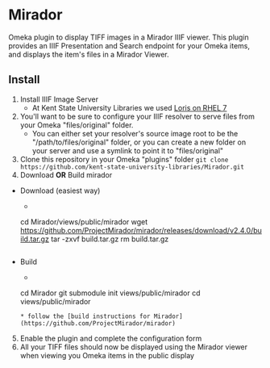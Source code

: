 # Mirador

Omeka plugin to display TIFF images in a Mirador IIIF viewer. This plugin provides an IIIF Presentation and Search endpoint for your Omeka items, and displays the item's files in a Mirador Viewer.

## Install

1. Install IIIF Image Server
    * At Kent State University Libraries we used [Loris on RHEL 7](https://github.com/loris-imageserver/loris/blob/development/doc/redhat-7-install.md)
2. You'll want to be sure to configure your IIIF resolver to serve files from your Omeka "files/original" folder.
    * You can either set your resolver's source image root to be the "/path/to/files/original" folder, or you can create a new folder on your server and use a symlink to point it to "files/original"
3. Clone this repository in your Omeka "plugins" folder `git clone https://github.com/kent-state-university-libraries/Mirador.git`
4. Download **OR** Build mirador
  * Download (easiest way)
    * ```bash
    cd Mirador/views/public/mirador
    wget https://github.com/ProjectMirador/mirador/releases/download/v2.4.0/build.tar.gz
    tar -zxvf build.tar.gz
    rm build.tar.gz
    ```
  * Build
    * ```bash
    cd Mirador
    git submodule init views/public/mirador
    cd views/public/mirador
    ```
    * follow the [build instructions for Mirador](https://github.com/ProjectMirador/mirador)
5. Enable the plugin and complete the configuration form
6. All your TIFF files should now be displayed using the Mirador viewer when viewing you Omeka items in the public display
